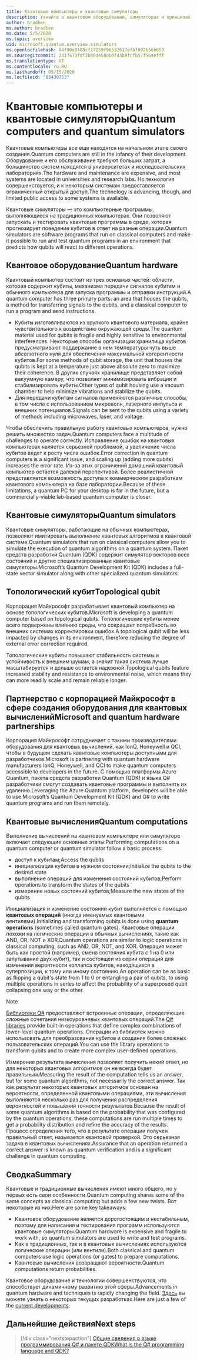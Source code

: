 ```yaml
---
title: Квантовые компьютеры и квантовые симуляторы
description: Узнайте о квантовом оборудовании, симуляторах и принципах квантовых операций.
author: bradben
ms.author: bradben
ms.date: 5/5/2020
ms.topic: overview
uid: microsoft.quantum.overview.simulators
ms.openlocfilehash: 04f90e9f88cf17259f96532617ef6f092b56b859
ms.sourcegitcommit: 2317473fdf2b80de58db0f43b9fcfb57f56aefff
ms.translationtype: HT
ms.contentlocale: ru-RU
ms.lasthandoff: 05/15/2020
ms.locfileid: "83430753"
---
```

# <a name="quantum-computers-and-quantum-simulators"></a><span data-ttu-id="690aa-103">Квантовые компьютеры и квантовые симуляторы</span><span class="sxs-lookup"><span data-stu-id="690aa-103">Quantum computers and quantum simulators</span></span>

<span data-ttu-id="690aa-104">Квантовые компьютеры все еще находятся на начальном этапе своего создания.</span><span class="sxs-lookup"><span data-stu-id="690aa-104">Quantum computers are still in the infancy of their development.</span></span> <span data-ttu-id="690aa-105">Оборудование и его обслуживание требуют больших затрат, а большинство систем находятся в университетах и исследовательских лабораториях.</span><span class="sxs-lookup"><span data-stu-id="690aa-105">The hardware and maintenance are expensive, and most systems are located in universities and research labs.</span></span> <span data-ttu-id="690aa-106">Но технология совершенствуется, и к некоторым системам предоставляется ограниченный открытый доступ.</span><span class="sxs-lookup"><span data-stu-id="690aa-106">The technology is advancing, though, and limited public access to some systems is available.</span></span>

<span data-ttu-id="690aa-107">Квантовые симуляторы — это компьютерные программы, выполняющиеся на традиционных компьютерах. Они позволяют запускать и тестировать квантовые программы в среде, которая прогнозирует поведение кубитов в ответ на разные операции.</span><span class="sxs-lookup"><span data-stu-id="690aa-107">Quantum simulators are software programs that run on classical computers and make it possible to run and test quantum programs in an environment that predicts how qubits will react to different operations.</span></span>

## <a name="quantum-hardware"></a><span data-ttu-id="690aa-108">Квантовое оборудование</span><span class="sxs-lookup"><span data-stu-id="690aa-108">Quantum hardware</span></span>

<span data-ttu-id="690aa-109">Квантовый компьютер состоит из трех основных частей: области, которая содержит кубиты, механизма передачи сигналов кубитам и обычного компьютера для запуска программы и отправки инструкций.</span><span class="sxs-lookup"><span data-stu-id="690aa-109">A quantum computer has three primary parts: an area that houses the qubits, a method for transferring signals to the qubits, and a classical computer to run a program and send instructions.</span></span>

- <span data-ttu-id="690aa-110">Кубиты изготавливаются из хрупкого квантового материала, крайне чувствительного к воздействию окружающей среды.</span><span class="sxs-lookup"><span data-stu-id="690aa-110">The quantum material used for qubits is fragile and highly sensitive to environmental interferences.</span></span> <span data-ttu-id="690aa-111">Некоторые способы организации хранилища кубитов предусматривают поддержание в нем температуры чуть выше абсолютного нуля для обеспечения максимальной когерентности кубитов.</span><span class="sxs-lookup"><span data-stu-id="690aa-111">For some methods of qubit storage, the unit that houses the qubits is kept at a temperature just above absolute zero to maximize their coherence.</span></span> <span data-ttu-id="690aa-112">В других случаях хранилище представляет собой вакуумную камеру, что позволяет минимизировать вибрации и стабилизировать кубиты.</span><span class="sxs-lookup"><span data-stu-id="690aa-112">Other types of qubit housing use a vacuum chamber to help minimize vibrations and stabilize the qubits.</span></span>  
- <span data-ttu-id="690aa-113">Для передачи кубитам сигналов применяются различные способы, в том числе с использованием микроволн, лазерного импульса и внешних потенциалов.</span><span class="sxs-lookup"><span data-stu-id="690aa-113">Signals can be sent to the qubits using a variety of methods including microwaves, laser, and voltage.</span></span>

<span data-ttu-id="690aa-114">Чтобы обеспечить правильную работу квантовых компьютеров, нужно решить множество задач.</span><span class="sxs-lookup"><span data-stu-id="690aa-114">Quantum computers face a multitude of challenges to operate correctly.</span></span> <span data-ttu-id="690aa-115">Исправление ошибок на квантовых компьютерах является серьезной проблемой, а увеличение числа кубитов ведет к росту числа ошибок.</span><span class="sxs-lookup"><span data-stu-id="690aa-115">Error correction in quantum computers is a significant issue, and scaling up (adding more qubits) increases the error rate.</span></span> <span data-ttu-id="690aa-116">Из-за этих ограничений домашний квантовый компьютер остается далекой перспективой. Более реалистичной представляется возможность доступа к коммерческим разработкам квантового компьютера на базе лаборатории.</span><span class="sxs-lookup"><span data-stu-id="690aa-116">Because of these limitations, a quantum PC for your desktop is far in the future, but a commercially-viable lab-based quantum computer is closer.</span></span>

## <a name="quantum-simulators"></a><span data-ttu-id="690aa-117">Квантовые симуляторы</span><span class="sxs-lookup"><span data-stu-id="690aa-117">Quantum simulators</span></span>

<span data-ttu-id="690aa-118">Квантовые симуляторы, работающие на обычных компьютерах, позволяют имитировать выполнение квантовых алгоритмов в квантовой системе.</span><span class="sxs-lookup"><span data-stu-id="690aa-118">Quantum simulators that run on classical computers allow you to simulate the execution of quantum algorithms on a quantum system.</span></span>  <span data-ttu-id="690aa-119">Пакет средств разработки Quantum (QDK) содержит симулятор векторов всех состояний и другие специализированные квантовые симуляторы.</span><span class="sxs-lookup"><span data-stu-id="690aa-119">Microsoft’s Quantum Development Kit (QDK) includes a full-state vector simulator along with other specialized quantum simulators.</span></span>

## <a name="topological-qubit"></a><span data-ttu-id="690aa-120">Топологический кубит</span><span class="sxs-lookup"><span data-stu-id="690aa-120">Topological qubit</span></span>

<span data-ttu-id="690aa-121">Корпорация Майкрософт разрабатывает квантовый компьютер на основе топологических кубитов.</span><span class="sxs-lookup"><span data-stu-id="690aa-121">Microsoft is developing a quantum computer based on topological qubits.</span></span> <span data-ttu-id="690aa-122">Топологические кубиты менее всего подвержены влиянию среды, что сокращает потребность во внешних системах корректировки ошибок.</span><span class="sxs-lookup"><span data-stu-id="690aa-122">A topological qubit will be less impacted by changes in its environment, therefore reducing the degree of external error correction required.</span></span>

<span data-ttu-id="690aa-123">Топологические кубиты повышают стабильность системы и устойчивость к внешним шумам, а значит такая система лучше масштабируется и дольше остается надежной.</span><span class="sxs-lookup"><span data-stu-id="690aa-123">Topological qubits feature increased stability and resistance to environmental noise, which means they can more readily scale and remain reliable longer.</span></span>

## <a name="microsoft-and-quantum-hardware-partnerships"></a><span data-ttu-id="690aa-124">Партнерство с корпорацией Майкрософт в сфере создания оборудования для квантовых вычислений</span><span class="sxs-lookup"><span data-stu-id="690aa-124">Microsoft and quantum hardware partnerships</span></span>

<span data-ttu-id="690aa-125">Корпорация Майкрософт сотрудничает с такими производителями оборудования для квантовых вычислений, как IonQ, Honeywell и QCI, чтобы в будущем сделать квантовые компьютеры доступными для разработчиков.</span><span class="sxs-lookup"><span data-stu-id="690aa-125">Microsoft is partnering with quantum hardware manufacturers IonQ, Honeywell, and QCI to make quantum computers accessible to developers in the future.</span></span> <span data-ttu-id="690aa-126">С помощью платформы Azure Quantum, пакета средств разработки Quantum (QDK) и языка Q# разработчики смогут создавать квантовые программы и выполнять их удаленно.</span><span class="sxs-lookup"><span data-stu-id="690aa-126">Leveraging the Azure Quantum platform, developers will be able to use Microsoft’s Quantum Development Kit (QDK) and Q# to write quantum programs and run them remotely.</span></span>

## <a name="quantum-computations"></a><span data-ttu-id="690aa-127">Квантовые вычисления</span><span class="sxs-lookup"><span data-stu-id="690aa-127">Quantum computations</span></span>

<span data-ttu-id="690aa-128">Выполнение вычислений на квантовом компьютере или симуляторе включает следующие основные этапы:</span><span class="sxs-lookup"><span data-stu-id="690aa-128">Performing computations on a quantum computer or quantum simulator follow a basic process:</span></span>

- <span data-ttu-id="690aa-129">доступ к кубитам;</span><span class="sxs-lookup"><span data-stu-id="690aa-129">Access the qubits</span></span>
- <span data-ttu-id="690aa-130">инициализация кубитов в нужном состоянии;</span><span class="sxs-lookup"><span data-stu-id="690aa-130">Initialize the qubits to the desired state</span></span>
- <span data-ttu-id="690aa-131">выполнение операций для изменения состояний кубитов;</span><span class="sxs-lookup"><span data-stu-id="690aa-131">Perform operations to transform the states of the qubits</span></span>
- <span data-ttu-id="690aa-132">измерение новых состояний кубитов;</span><span class="sxs-lookup"><span data-stu-id="690aa-132">Measure the new states of the qubits</span></span>

<span data-ttu-id="690aa-133">Инициализация и изменение состояний кубит выполняется с помощью **квантовых операций** (иногда именуемых квантовыми вентилями).</span><span class="sxs-lookup"><span data-stu-id="690aa-133">Initializing and transforming qubits is done using **quantum operations** (sometimes called quantum gates).</span></span> <span data-ttu-id="690aa-134">Квантовые операции похожи на логические операции в обычных вычислениях, такие как AND, OR, NOT и XOR.</span><span class="sxs-lookup"><span data-stu-id="690aa-134">Quantum operations are similar to logic operations in classical computing, such as AND, OR, NOT, and XOR.</span></span> <span data-ttu-id="690aa-135">Операция может быть как простой (например, смена состояния кубита с 1 на 0 или запутывание двух кубит), так и состоящей из серии операций для изменения вероятности коллапса кубитов, находящихся в суперпозиции, к тому или иному состоянию.</span><span class="sxs-lookup"><span data-stu-id="690aa-135">An operation can be as basic as flipping a qubit's state from 1 to 0 or entangling a pair of qubits, to using multiple operations in series to affect the probability of a superposed qubit collapsing one way or the other.</span></span>

> [!NOTE] 
> <span data-ttu-id="690aa-136">[Библиотеки Q#](xref:microsoft.quantum.libraries) предоставляют встроенные операции, определяющие сложные сочетания низкоуровневых квантовых операций.</span><span class="sxs-lookup"><span data-stu-id="690aa-136">The [Q# libraries](xref:microsoft.quantum.libraries) provide built-in operations that define complex combinations of lower-level quantum operations.</span></span> <span data-ttu-id="690aa-137">Операции из библиотек можно использовать для преобразования кубитов и создания более сложных пользовательских операций.</span><span class="sxs-lookup"><span data-stu-id="690aa-137">You can use the library operations to transform qubits and to create more complex user-defined operations.</span></span>  

<span data-ttu-id="690aa-138">Измерение результата вычисления позволяет получить некий ответ, но для некоторых квантовых алгоритмов он не всегда будет правильным.</span><span class="sxs-lookup"><span data-stu-id="690aa-138">Measuring the result of the computation tells us an answer, but for some quantum algorithms, not necessarily the correct answer.</span></span> <span data-ttu-id="690aa-139">Так как результат некоторых квантовых алгоритмов основан на вероятности, определенной квантовыми операциями, эти вычисления выполняются несколько раз для получения распределения вероятностей и повышения точности результатов.</span><span class="sxs-lookup"><span data-stu-id="690aa-139">Because the result of some quantum algorithms is based on the probability that was configured by the quantum operations, these computations are run multiple times to get a probability distribution and refine the accuracy of the results.</span></span>  <span data-ttu-id="690aa-140">Процесс определения того, что в результате операции получен правильный ответ, называется квантовой проверкой. Это серьезная задача в квантовых вычислениях.</span><span class="sxs-lookup"><span data-stu-id="690aa-140">Assurance that an operation returned a correct answer is known as quantum verification and is a significant challenge in quantum computing.</span></span>

## <a name="summary"></a><span data-ttu-id="690aa-141">Сводка</span><span class="sxs-lookup"><span data-stu-id="690aa-141">Summary</span></span>

<span data-ttu-id="690aa-142">Квантовые и традиционные вычисления имеют много общего, но у первых есть свои особенности.</span><span class="sxs-lookup"><span data-stu-id="690aa-142">Quantum computing shares some of the same concepts as classical computing but adds a few new twists.</span></span> <span data-ttu-id="690aa-143">Вот некоторые из них:</span><span class="sxs-lookup"><span data-stu-id="690aa-143">Here are some key takeaways:</span></span>

- <span data-ttu-id="690aa-144">Квантовое оборудование является дорогостоящим и нестабильным, поэтому для написания и тестирования программ используются квантовые симуляторы.</span><span class="sxs-lookup"><span data-stu-id="690aa-144">Quantum hardware is expensive and fragile to work with, so quantum simulators are used to write and test programs.</span></span>
- <span data-ttu-id="690aa-145">Как в традиционных, так и в квантовых вычислениях используются логические операции (или вентили).</span><span class="sxs-lookup"><span data-stu-id="690aa-145">Both classical and quantum computers use logic operations (or gates) to prepare computations.</span></span>
- <span data-ttu-id="690aa-146">Квантовые вычисления возвращают вероятности.</span><span class="sxs-lookup"><span data-stu-id="690aa-146">Quantum computations return probabilities.</span></span>

<span data-ttu-id="690aa-147">Квантовое оборудование и технологии совершенствуются, что способствует динамичному развитию этой сферы.</span><span class="sxs-lookup"><span data-stu-id="690aa-147">Advancements in quantum hardware and techniques is rapidly changing the field.</span></span> <span data-ttu-id="690aa-148">[Здесь](https://phys.org/search/?search=quantum+computer&s=0) вы можете узнать о некоторых текущих разработках.</span><span class="sxs-lookup"><span data-stu-id="690aa-148">Here are just a few of the [current developments](https://phys.org/search/?search=quantum+computer&s=0).</span></span>

## <a name="next-steps"></a><span data-ttu-id="690aa-149">Дальнейшие действия</span><span class="sxs-lookup"><span data-stu-id="690aa-149">Next steps</span></span>

> [!div class="nextstepaction"]
> [<span data-ttu-id="690aa-150">Общие сведения о языке программирования Q# и пакете QDK</span><span class="sxs-lookup"><span data-stu-id="690aa-150">What is the Q# programming language and QDK?</span></span>](xref:microsoft.quantum.overview.q-sharp)